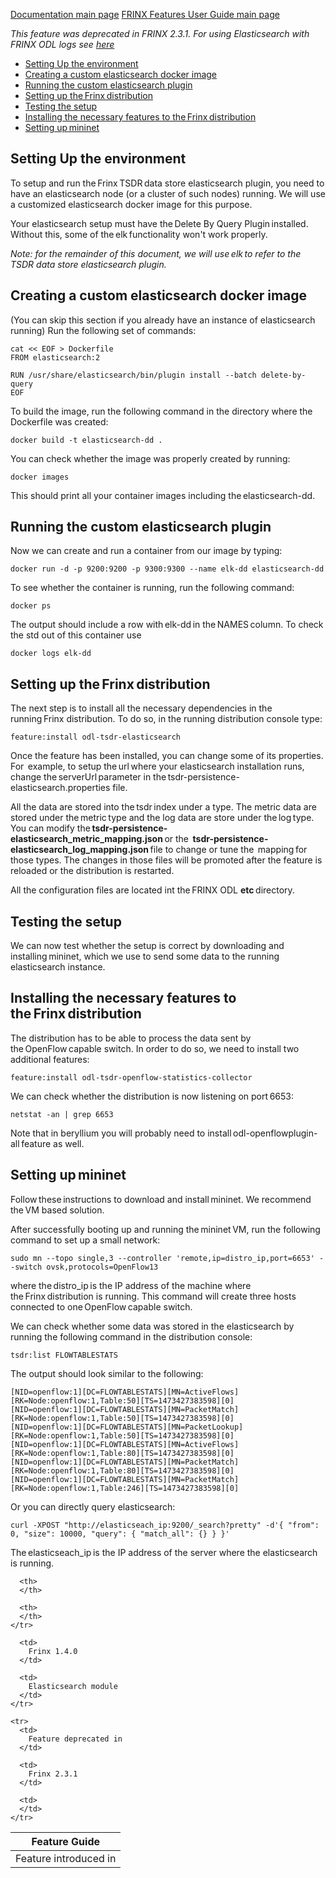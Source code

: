 [Documentation main page](https://frinxio.github.io/Frinx-docs/)
[FRINX Features User Guide main page](https://frinxio.github.io/Frinx-docs/FRINX_ODL_Distribution/user_guide.html/)

*This feature was deprecated in FRINX 2.3.1. For using Elasticsearch with FRINX ODL logs see [here][1]*

<!-- TOC START min:1 max:3 link:true update:true -->
  - [Setting Up the environment](#setting-up-the-environment)
  - [Creating a custom elasticsearch docker image](#creating-a-custom-elasticsearch-docker-image)
  - [Running the custom elasticsearch plugin](#running-the-custom-elasticsearch-plugin)
  - [Setting up the Frinx distribution](#setting-up-the-frinx-distribution)
  - [Testing the setup](#testing-the-setup)
  - [Installing the necessary features to the Frinx distribution](#installing-the-necessary-features-to-the-frinx-distribution)
  - [Setting up mininet](#setting-up-mininet)

<!-- TOC END -->

## Setting Up the environment  
To setup and run the Frinx TSDR data store elasticsearch plugin, you need to have an elasticsearch node (or a cluster of such nodes) running. We will use a customized elasticsearch docker image for this purpose.

Your elasticsearch setup must have the Delete By Query Plugin installed. Without this, some of the elk functionality won't work properly.

*Note: for the remainder of this document, we will use elk to refer to the TSDR data store elasticsearch plugin.*

## Creating a custom elasticsearch docker image  
(You can skip this section if you already have an instance of elasticsearch running) Run the following set of commands:

    cat << EOF > Dockerfile
    FROM elasticsearch:2

    RUN /usr/share/elasticsearch/bin/plugin install --batch delete-by-query
    EOF


To build the image, run the following command in the directory where the Dockerfile was created:

    docker build -t elasticsearch-dd .


You can check whether the image was properly created by running:

    docker images


This should print all your container images including the elasticsearch-dd.

## Running the custom elasticsearch plugin  
Now we can create and run a container from our image by typing:

    docker run -d -p 9200:9200 -p 9300:9300 --name elk-dd elasticsearch-dd


To see whether the container is running, run the following command:

    docker ps


The output should include a row with elk-dd in the NAMES column. To check the std out of this container use

    docker logs elk-dd


## Setting up the Frinx distribution  
The next step is to install all the necessary dependencies in the running Frinx distribution. To do so, in the running distribution console type:

    feature:install odl-tsdr-elasticsearch


Once the feature has been installed, you can change some of its properties. For  example, to setup the url where your elasticsearch installation runs,  change the serverUrl parameter in the tsdr-persistence-elasticsearch.properties file.

All the data are stored into the tsdr index under a type. The metric data are  stored under the metric type and the log data are store under the log type. You can modify the **tsdr-persistence-elasticsearch_metric_mapping.json** or the  **tsdr-persistence-elasticsearch_log_mapping.json** file to change or tune the  mapping for those types. The changes in those files will be promoted after the feature is reloaded or the distribution is restarted.

All the configuration files are located int the FRINX ODL **etc** directory.

## Testing the setup  
We can now test whether the setup is correct by downloading and installing mininet, which we use to send some data to the running elasticsearch instance.

## Installing the necessary features to the Frinx distribution  
The distribution has to be able to process the data sent by the OpenFlow capable switch. In order to do so, we need to install two additional features:

    feature:install odl-tsdr-openflow-statistics-collector


We can check whether the distribution is now listening on port 6653:

    netstat -an | grep 6653


Note that in beryllium you will probably need to install odl-openflowplugin-all feature as well.

## Setting up mininet  
Follow these instructions to download and install mininet. We recommend the VM based solution.

After successfully booting up and running the mininet VM, run the following command to set up a small network:

    sudo mn --topo single,3 --controller 'remote,ip=distro_ip,port=6653' --switch ovsk,protocols=OpenFlow13


where the distro_ip is the IP address of the machine where the Frinx distribution is running. This command will create three hosts connected to one OpenFlow capable switch.

We can check whether some data was stored in the elasticsearch by running the following command in the distribution console:

    tsdr:list FLOWTABLESTATS


The output should look similar to the following:

    [NID=openflow:1][DC=FLOWTABLESTATS][MN=ActiveFlows][RK=Node:openflow:1,Table:50][TS=1473427383598][0]
    [NID=openflow:1][DC=FLOWTABLESTATS][MN=PacketMatch][RK=Node:openflow:1,Table:50][TS=1473427383598][0]
    [NID=openflow:1][DC=FLOWTABLESTATS][MN=PacketLookup][RK=Node:openflow:1,Table:50][TS=1473427383598][0]
    [NID=openflow:1][DC=FLOWTABLESTATS][MN=ActiveFlows][RK=Node:openflow:1,Table:80][TS=1473427383598][0]
    [NID=openflow:1][DC=FLOWTABLESTATS][MN=PacketMatch][RK=Node:openflow:1,Table:80][TS=1473427383598][0]
    [NID=openflow:1][DC=FLOWTABLESTATS][MN=PacketMatch][RK=Node:openflow:1,Table:246][TS=1473427383598][0]


Or you can directly query elasticsearch:

    curl -XPOST "http://elasticseach_ip:9200/_search?pretty" -d'{ "from": 0, "size": 10000, "query": { "match_all": {} } }'


The elasticseach_ip is the IP address of the server where the elasticsearch is running.

<table>
  <thead>
    <tr>
      <th>
        Feature Guide
      </th>

      <th>
      </th>

      <th>
      </th>
    </tr>
  </thead>

  <tbody>
    <tr>
      <td>
        Feature introduced in
      </td>

      <td>
        Frinx 1.4.0
      </td>

      <td>
        Elasticsearch module
      </td>
    </tr>

    <tr>
      <td>
        Feature deprecated in
      </td>

      <td>
        Frinx 2.3.1
      </td>

      <td>
      </td>
    </tr>
  </tbody>
</table>

 [1]: ../Operations_Manual/elastic-search.md

